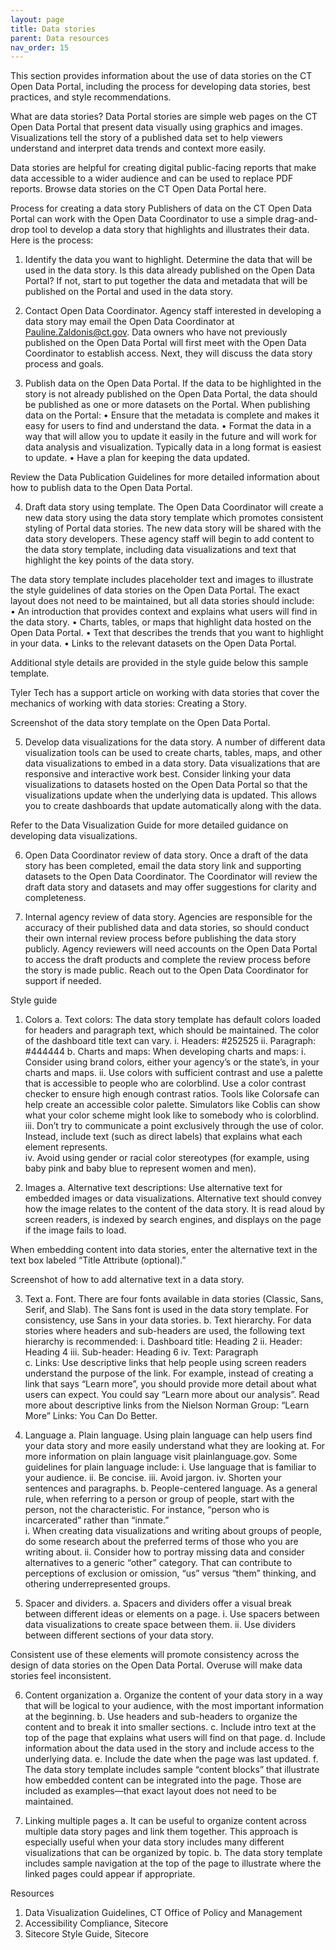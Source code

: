 ```yaml
---
layout: page
title: Data stories
parent: Data resources
nav_order: 15
---
```


This section provides information about the use of data stories on the CT Open Data Portal, including the process for developing data stories, best practices, and style recommendations. 

What are data stories? 
Data Portal stories are simple web pages on the CT Open Data Portal that present data visually using graphics and images. Visualizations tell the story of a published data set to help viewers understand and interpret data trends and context more easily. 

Data stories are helpful for creating digital public-facing reports that make data accessible to a wider audience and can be used to replace PDF reports. Browse data stories on the CT Open Data Portal here. 

Process for creating a data story 
Publishers of data on the CT Open Data Portal can work with the Open Data Coordinator to use a simple drag-and-drop tool to develop a data story that highlights and illustrates their data. Here is the process:

1.	Identify the data you want to highlight.
Determine the data that will be used in the data story. Is this data already published on the Open Data Portal? If not, start to put together the data and metadata that will be published on the Portal and used in the data story. 

2.	Contact Open Data Coordinator. 
Agency staff interested in developing a data story may email the Open Data Coordinator at Pauline.Zaldonis@ct.gov. Data owners who have not previously published on the Open Data Portal will first meet with the Open Data Coordinator to establish access. Next, they will discuss the data story process and goals.

3.	Publish data on the Open Data Portal. 
If the data to be highlighted in the story is not already published on the Open Data Portal, the data should be published as one or more datasets on the Portal. When publishing data on the Portal:
•	Ensure that the metadata is complete and makes it easy for users to find and understand the data. 
•	Format the data in a way that will allow you to update it easily in the future and will work for data analysis and visualization. Typically data in a long format is easiest to update. 
•	Have a plan for keeping the data updated.  

Review the Data Publication Guidelines for more detailed information about how to publish data to the Open Data Portal. 

4.	Draft data story using template.
The Open Data Coordinator will create a new data story using the data story template which promotes consistent styling of Portal data stories. The new data story will be shared with the data story developers. These agency staff will begin to add content to the data story template, including data visualizations and text that highlight the key points of the data story. 

The data story template includes placeholder text and images to illustrate the style guidelines of data stories on the Open Data Portal. The exact layout does not need to be maintained, but all data stories should include:   
•	An introduction that provides context and explains what users will find in the data story.
•	Charts, tables, or maps that highlight data hosted on the Open Data Portal. 
•	Text that describes the trends that you want to highlight in your data. 
•	Links to the relevant datasets on the Open Data Portal. 

Additional style details are provided in the style guide below this sample template.

Tyler Tech has a support article on working with data stories that cover the mechanics of working with data stories: Creating a Story.

 

Screenshot of the data story template on the Open Data Portal.

5.	Develop data visualizations for the data story. 
A number of different data visualization tools can be used to create charts, tables, maps, and other data visualizations to embed in a data story. Data visualizations that are responsive and interactive work best. Consider linking your data visualizations to datasets hosted on the Open Data Portal so that the visualizations update when the underlying data is updated. This allows you to create dashboards that update automatically along with the data. 

Refer to the Data Visualization Guide for more detailed guidance on developing data visualizations. 

6.	Open Data Coordinator review of data story. 
Once a draft of the data story has been completed, email the data story link and supporting datasets to the Open Data Coordinator. The Coordinator will review the draft data story and datasets and may offer suggestions for clarity and completeness.

7.	Internal agency review of data story. 
Agencies are responsible for the accuracy of their published data and data stories, so should conduct their own internal review process before publishing the data story publicly. Agency reviewers will need accounts on the Open Data Portal to access the draft products and complete the review process before the story is made public. Reach out to the Open Data Coordinator for support if needed. 

Style guide
1.	Colors
a.	Text colors: The data story template has default colors loaded for headers and paragraph text, which should be maintained. The color of the dashboard title text can vary. 
i.	Headers: #252525
ii.	Paragraph: #444444
b.	Charts and maps: When developing charts and maps:
i.	Consider using brand colors, either your agency’s or the state’s, in your charts and maps.
ii.	Use colors with sufficient contrast and use a palette that is accessible to people who are colorblind. Use a color contrast checker to ensure high enough contrast ratios. Tools like Colorsafe can help create an accessible color palette. Simulators like Coblis can show what your color scheme might look like to somebody who is colorblind.  
iii.	Don’t try to communicate a point exclusively through the use of color. Instead, include text (such as direct labels) that explains what each element represents.  
iv.	Avoid using gender or racial color stereotypes (for example, using baby pink and baby blue to represent women and men).

2.	Images 
a.	Alternative text descriptions: Use alternative text for embedded images or data visualizations. Alternative text should convey how the image relates to the content of the data story. It is read aloud by screen readers, is indexed by search engines, and displays on the page if the image fails to load.  

When embedding content into data stories, enter the alternative text in the text box labeled “Title Attribute (optional).”

 
Screenshot of how to add alternative text in a data story.

3.	Text
a.	Font. There are four fonts available in data stories (Classic, Sans, Serif, and Slab). The Sans font is used in the data story template. For consistency, use Sans in your data stories. 
b.	Text hierarchy. For data stories where headers and sub-headers are used, the following text hierarchy is recommended: 
i.	Dashboard title: Heading 2
ii.	Header: Heading 4
iii.	Sub-header: Heading 6
iv.	Text: Paragraph  
c.	Links: Use descriptive links that help people using screen readers understand the purpose of the link. For example, instead of creating a link that says “Learn more”, you should provide more detail about what users can expect. You could say “Learn more about our analysis”. Read more about descriptive links from the Nielson Norman Group: “Learn More” Links: You Can Do Better.

4.	Language
a.	Plain language. Using plain language can help users find your data story and more easily understand what they are looking at. For more information on plain language visit plainlanguage.gov. Some guidelines for plain language include: 
i.	Use language that is familiar to your audience.
ii.	Be concise. 
iii.	Avoid jargon. 
iv.	Shorten your sentences and paragraphs. 
b.	People-centered language. As a general rule, when referring to a person or group of people, start with the person, not the characteristic. For instance, “person who is incarcerated” rather than “inmate.”  
i.	When creating data visualizations and writing about groups of people, do some research about the preferred terms of those who you are writing about. 
ii.	Consider how to portray missing data and consider alternatives to a generic “other” category. That can contribute to perceptions of exclusion or omission, “us” versus “them” thinking, and othering underrepresented groups. 

5.	Spacer and dividers.
a.	Spacers and dividers offer a visual break between different ideas or elements on a page. 
i.	Use spacers between data visualizations to create space between them.
ii.	Use dividers between different sections of your data story.

Consistent use of these elements will promote consistency across the design of data stories on the Open Data Portal. Overuse will make data stories feel inconsistent.

 

6.	Content organization 
a.	Organize the content of your data story in a way that will be logical to your audience, with the most important information at the beginning.
b.	Use headers and sub-headers to organize the content and to break it into smaller sections. 
c.	Include intro text at the top of the page that explains what users will find on that page. 
d.	Include information about the data used in the story and include access to the underlying data. 
e.	Include the date when the page was last updated. 
f.	The data story template includes sample “content blocks” that illustrate how embedded content can be integrated into the page. Those are included as examples—that exact layout does not need to be maintained. 

7.	Linking multiple pages 
a.	It can be useful to organize content across multiple data story pages and link them together. This approach is especially useful when your data story includes many different visualizations that can be organized by topic. 
b.	The data story template includes sample navigation at the top of the page to illustrate where the linked pages could appear if appropriate. 

Resources
1.	Data Visualization Guidelines, CT Office of Policy and Management
2.	Accessibility Compliance, Sitecore
3.	Sitecore Style Guide, Sitecore
